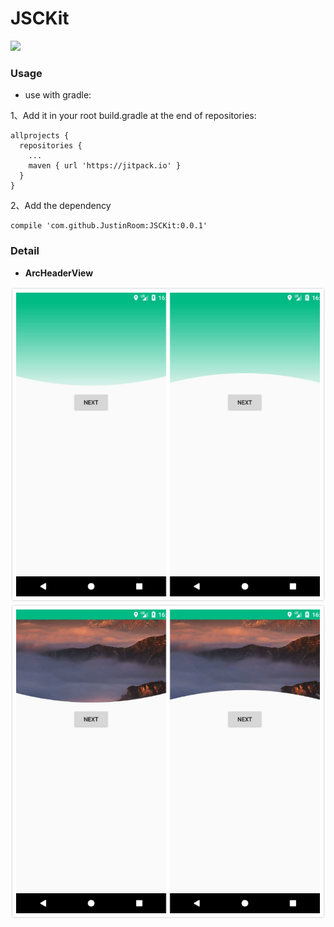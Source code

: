 # JSCKit
![](https://jitpack.io/v/JustinRoom/JSCKit.svg)
### Usage
+ use with gradle:  

1、Add it in your root build.gradle at the end of repositories:
```
allprojects {
  repositories {
    ...
    maven { url 'https://jitpack.io' }
  }
}
```
2、Add the dependency
```
compile 'com.github.JustinRoom:JSCKit:0.0.1'
```

### Detail
+ **ArcHeaderView**

![](/capture/LGradientArcHeaderView.jpg)
![](/capture/PictureArcHeaderView.jpg)

